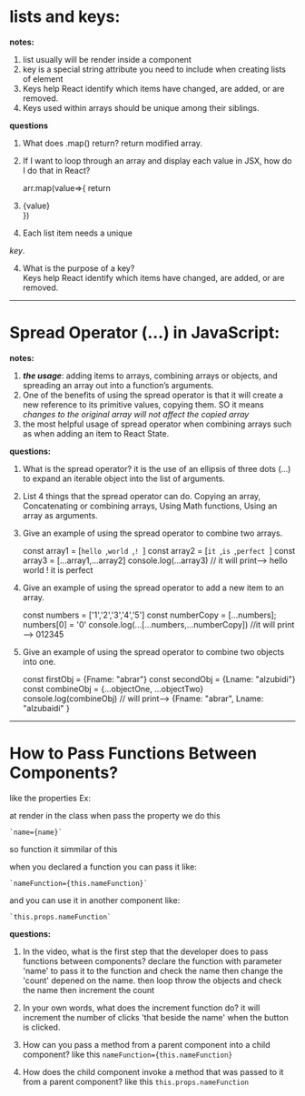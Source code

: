 # lists and keys:
**notes:**

1. list usually will be render inside a component
2. key is a special string attribute you need to include when creating lists of element
3. Keys help React identify which items have changed, are added, or are removed.
4. Keys used within arrays should be unique among their siblings.

**questions**
1. What does .map() return?
return modified array.

2. If I want to loop through an array and display each value in JSX, 
 how do I do that in React?
 
      arr.map(value=>{
        return <li>{value}</li>
      })

3. Each list item needs a unique

 _key_.

4. What is the purpose of a key?  
Keys help React identify which items have changed, are added, or are removed.



---------------------------------------

# Spread Operator (…) in JavaScript:

**notes:**

1. ***the usage***: adding items to arrays, combining arrays or objects, and spreading an array out into a function’s arguments.
2. One of the benefits of using the spread operator is that it will create a new reference to its primitive values, copying them. SO it means *changes to the original array will not affect the copied array*
3. the most helpful usage of spread operator when combining arrays such as when adding an item to React State.


**questions:**

1. What is the spread operator?
it is the use of an ellipsis of three dots (…) to expand an iterable object into the list of arguments.


2. List 4 things that the spread operator can do.
Copying an array, Concatenating or combining arrays, Using Math functions, Using an array as arguments.

3. Give an example of using the spread operator to combine two arrays.


    const array1 = [`hello `,`world `,`! `]
    const array2 = [`it `,`is `,`perfect `]
    const array3 = [...array1,...array2]
    console.log(...array3) // it will print--> hello world ! it is perfect 


4. Give an example of using the spread operator to add a new item to an array.


     const numbers = ['1','2','3','4','5']
     const numberCopy = [...numbers];
     numbers[0] = '0'
     console.log(...[...numbers,...numberCopy]) //it will print --> 012345


5. Give an example of using the spread operator to combine two objects into one.

 

      const firstObj = {Fname: "abrar"}
      const secondObj = {Lname: "alzubidi"}
      const combineObj = {...objectOne, ...objectTwo}
      console.log(combineObj) // will print--> {Fname: "abrar", Lname: "alzubaidi" }



---------------------------------------------------------



# How to Pass Functions Between Components?
like the properties Ex:


  at render in the class when pass the property we do this 

    `name={name}`

  so function it simmilar of this 

  when you declared a function you can pass it like:

    `nameFunction={this.nameFunction}`

  and you can use it in another component like:

    `this.props.nameFunction`
      

**questions:**

1. In the video, what is the first step that the developer does to pass functions between components?
declare the function with parameter 'name' to pass it to the function and check the name then change the 'count' depened on the name. then loop throw the objects and check the name then increment the count

2. In your own words, what does the increment function do?
it will increment the number of clicks 'that beside the name' when the button is clicked.

3. How can you pass a method from a parent component into a child component?
like this `nameFunction={this.nameFunction}`

4. How does the child component invoke a method that was passed to it from a parent component?
like this `this.props.nameFunction`
      